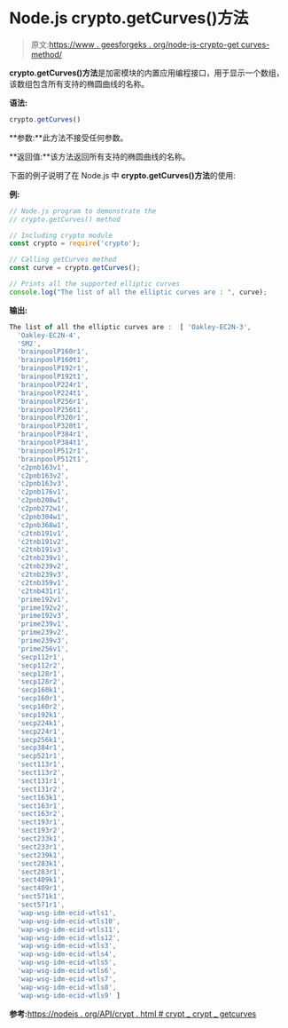 # Node.js crypto.getCurves()方法

> 原文:[https://www . geesforgeks . org/node-js-crypto-get curves-method/](https://www.geeksforgeeks.org/node-js-crypto-getcurves-method/)

**crypto.getCurves()方法**是加密模块的内置应用编程接口，用于显示一个数组，该数组包含所有支持的椭圆曲线的名称。

**语法:**

```js
crypto.getCurves()
```

**参数:**此方法不接受任何参数。

**返回值:**该方法返回所有支持的椭圆曲线的名称。

下面的例子说明了在 Node.js 中 **crypto.getCurves()方法**的使用:

**例:**

```js
// Node.js program to demonstrate the 
// crypto.getCurves() method

// Including crypto module
const crypto = require('crypto');

// Calling getCurves method
const curve = crypto.getCurves();

// Prints all the supported elliptic curves
console.log("The list of all the elliptic curves are : ", curve);
```

**输出:**

```js
The list of all the elliptic curves are :  [ 'Oakley-EC2N-3',
  'Oakley-EC2N-4',
  'SM2',
  'brainpoolP160r1',
  'brainpoolP160t1',
  'brainpoolP192r1',
  'brainpoolP192t1',
  'brainpoolP224r1',
  'brainpoolP224t1',
  'brainpoolP256r1',
  'brainpoolP256t1',
  'brainpoolP320r1',
  'brainpoolP320t1',
  'brainpoolP384r1',
  'brainpoolP384t1',
  'brainpoolP512r1',
  'brainpoolP512t1',
  'c2pnb163v1',
  'c2pnb163v2',
  'c2pnb163v3',
  'c2pnb176v1',
  'c2pnb208w1',
  'c2pnb272w1',
  'c2pnb304w1',
  'c2pnb368w1',
  'c2tnb191v1',
  'c2tnb191v2',
  'c2tnb191v3',
  'c2tnb239v1',
  'c2tnb239v2',
  'c2tnb239v3',
  'c2tnb359v1',
  'c2tnb431r1',
  'prime192v1',
  'prime192v2',
  'prime192v3',
  'prime239v1',
  'prime239v2',
  'prime239v3',
  'prime256v1',
  'secp112r1',
  'secp112r2',
  'secp128r1',
  'secp128r2',
  'secp160k1',
  'secp160r1',
  'secp160r2',
  'secp192k1',
  'secp224k1',
  'secp224r1',
  'secp256k1',
  'secp384r1',
  'secp521r1',
  'sect113r1',
  'sect113r2',
  'sect131r1',
  'sect131r2',
  'sect163k1',
  'sect163r1',
  'sect163r2',
  'sect193r1',
  'sect193r2',
  'sect233k1',
  'sect233r1',
  'sect239k1',
  'sect283k1',
  'sect283r1',
  'sect409k1',
  'sect409r1',
  'sect571k1',
  'sect571r1',
  'wap-wsg-idm-ecid-wtls1',
  'wap-wsg-idm-ecid-wtls10',
  'wap-wsg-idm-ecid-wtls11',
  'wap-wsg-idm-ecid-wtls12',
  'wap-wsg-idm-ecid-wtls3',
  'wap-wsg-idm-ecid-wtls4',
  'wap-wsg-idm-ecid-wtls5',
  'wap-wsg-idm-ecid-wtls6',
  'wap-wsg-idm-ecid-wtls7',
  'wap-wsg-idm-ecid-wtls8',
  'wap-wsg-idm-ecid-wtls9' ]

```

**参考:**[https://nodejs . org/API/crypt . html # crypt _ crypt _ getcurves](https://nodejs.org/api/crypto.html#crypto_crypto_getcurves)